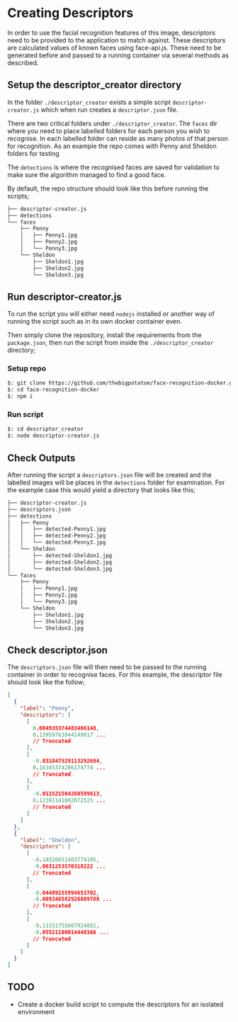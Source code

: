 # Creating Descriptors  

In order to use the facial recognition features of this image, descriptors need to be provided to the application to match against. These descriptors are calculated values of known faces using face-api.js. These need to be generated before and passed to a running container via several methods as described.

## Setup the descriptor_creator directory

In the folder `./descriptor_creator` exists a simple script `descriptor-creator.js` which when run creates a `descriptor.json` file.

There are two critical folders under `./descriptor_creator`. The `faces` dir where you need to place labelled folders for each person you wish to recognise. In each labelled folder can reside as many photos of that person for recognition. As an example the repo comes with Penny and Sheldon folders for testing

The `detections` is where the recognised faces are saved for validation to make sure the algorithm managed to find a good face.

By default, the repo structure should look like this before running the scripts;

```bash
├── descriptor-creator.js
├── detections
└── faces
    ├── Penny
    │   ├── Penny1.jpg
    │   ├── Penny2.jpg
    │   └── Penny3.jpg
    └── Sheldon
        ├── Sheldon1.jpg
        ├── Sheldon2.jpg
        └── Sheldon3.jpg
```

## Run descriptor-creator.js

To run the script you will either need `nodejs` installed or another way of running the script such as in its own docker container even.

Then simply clone the repository, install the requirements from the `package.json`, then run the script from inside the `./descriptor_creator` directory;

### Setup repo

``` bash
$: git clone https://github.com/thebigpotatoe/face-recognition-docker.git
$: cd face-recognition-docker
$: npm i
```

### Run script

``` bash
$: cd descriptor_creator
$: node descriptor-creator.js
```

## Check Outputs

After running the script a `descriptors.json` file will be created and the labelled images will be places in the `detections` folder for examination. For the example case this would yield a directory that looks like this;

``` bash
├── descriptor-creator.js
├── descriptors.json
├── detections
│   ├── Penny
│   │   ├── detected-Penny1.jpg
│   │   ├── detected-Penny2.jpg
│   │   └── detected-Penny3.jpg
│   └── Sheldon
│       ├── detected-Sheldon1.jpg
│       ├── detected-Sheldon2.jpg
│       └── detected-Sheldon3.jpg
└── faces
    ├── Penny
    │   ├── Penny1.jpg
    │   ├── Penny2.jpg
    │   └── Penny3.jpg
    └── Sheldon
        ├── Sheldon1.jpg
        ├── Sheldon2.jpg
        └── Sheldon3.jpg
```

## Check descriptor.json

The `descriptors.json` file will then need to be passed to the running container in order to recognise faces. For this example, the descriptor file should look like the follow;

```json
[
  {
    "label": "Penny",
    "descriptors": [
      [
        0.004935374483466148,
        0.13959763944149017 ...
        // Truncated
      ],
      [
        -0.031847529113292694,
        0.16345374286174774 ...
        // Truncated
      ],
      [
        -0.011521504260599613,
        0.12391141802072525 ...
        // Truncated
      ]
    ]
  },
  {
    "label": "Sheldon",
    "descriptors": [
      [
        -0.10326651483774185,
        -0.0631253570318222 ...
        // Truncated
      ],
      [
        -0.04409155994653702,
        -0.009346582926809788 ...
        // Truncated
      ],
      [
        -0.11331755667924881,
        -0.05521100014448166 ...
        // Truncated
      ]
    ]
  }
]
```

## TODO

- Create a docker build script to compute the descriptors for an isolated environment
